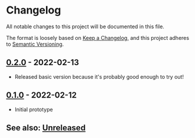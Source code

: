 # Changelog
All notable changes to this project will be documented in this file.

The format is loosely based on [Keep a Changelog](https://keepachangelog.com/en/1.0.0/),
and this project adheres to [Semantic Versioning](https://semver.org/spec/v2.0.0.html).

## [0.2.0] - 2022-02-13
- Released basic version because it's probably good enough to try out!

## [0.1.0] - 2022-02-12
- Initial prototype

## See also: [Unreleased]

[Unreleased]: https://github.com/itamarcu/remote-highlight-ui/compare/0.2.0...HEAD
[0.1.0]: https://github.com/itamarcu/remote-highlight-ui/compare/0.1.0...0.1.0
[0.2.0]: https://github.com/itamarcu/remote-highlight-ui/compare/0.1.0...0.2.0
